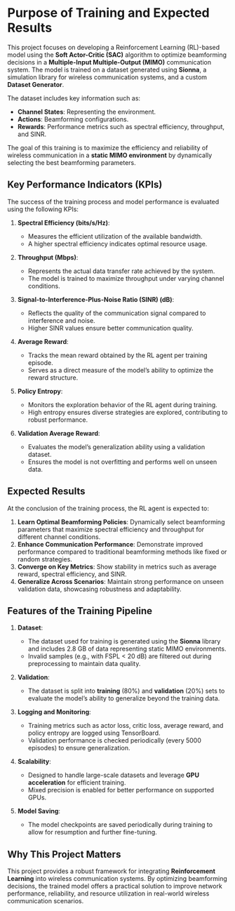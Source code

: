 # Purpose of Training and Expected Results

This project focuses on developing a Reinforcement Learning (RL)-based model using the **Soft Actor-Critic (SAC)** algorithm to optimize beamforming decisions in a **Multiple-Input Multiple-Output (MIMO)** communication system. The model is trained on a dataset generated using **Sionna**, a simulation library for wireless communication systems, and a custom **Dataset Generator**. 

The dataset includes key information such as:
- **Channel States**: Representing the environment.
- **Actions**: Beamforming configurations.
- **Rewards**: Performance metrics such as spectral efficiency, throughput, and SINR.

The goal of this training is to maximize the efficiency and reliability of wireless communication in a **static MIMO environment** by dynamically selecting the best beamforming parameters. 

## Key Performance Indicators (KPIs)

The success of the training process and model performance is evaluated using the following KPIs:

1. **Spectral Efficiency (bits/s/Hz)**:
   - Measures the efficient utilization of the available bandwidth.
   - A higher spectral efficiency indicates optimal resource usage.

2. **Throughput (Mbps)**:
   - Represents the actual data transfer rate achieved by the system.
   - The model is trained to maximize throughput under varying channel conditions.

3. **Signal-to-Interference-Plus-Noise Ratio (SINR) (dB)**:
   - Reflects the quality of the communication signal compared to interference and noise.
   - Higher SINR values ensure better communication quality.

4. **Average Reward**:
   - Tracks the mean reward obtained by the RL agent per training episode.
   - Serves as a direct measure of the model’s ability to optimize the reward structure.

5. **Policy Entropy**:
   - Monitors the exploration behavior of the RL agent during training.
   - High entropy ensures diverse strategies are explored, contributing to robust performance.

6. **Validation Average Reward**:
   - Evaluates the model’s generalization ability using a validation dataset.
   - Ensures the model is not overfitting and performs well on unseen data.

## Expected Results

At the conclusion of the training process, the RL agent is expected to:
1. **Learn Optimal Beamforming Policies**: Dynamically select beamforming parameters that maximize spectral efficiency and throughput for different channel conditions.
2. **Enhance Communication Performance**: Demonstrate improved performance compared to traditional beamforming methods like fixed or random strategies.
3. **Converge on Key Metrics**: Show stability in metrics such as average reward, spectral efficiency, and SINR.
4. **Generalize Across Scenarios**: Maintain strong performance on unseen validation data, showcasing robustness and adaptability.

## Features of the Training Pipeline

1. **Dataset**:
   - The dataset used for training is generated using the **Sionna** library and includes 2.8 GB of data representing static MIMO environments.
   - Invalid samples (e.g., with FSPL < 20 dB) are filtered out during preprocessing to maintain data quality.

2. **Validation**:
   - The dataset is split into **training** (80%) and **validation** (20%) sets to evaluate the model’s ability to generalize beyond the training data.

3. **Logging and Monitoring**:
   - Training metrics such as actor loss, critic loss, average reward, and policy entropy are logged using TensorBoard.
   - Validation performance is checked periodically (every 5000 episodes) to ensure generalization.

4. **Scalability**:
   - Designed to handle large-scale datasets and leverage **GPU acceleration** for efficient training.
   - Mixed precision is enabled for better performance on supported GPUs.

5. **Model Saving**:
   - The model checkpoints are saved periodically during training to allow for resumption and further fine-tuning.

## Why This Project Matters

This project provides a robust framework for integrating **Reinforcement Learning** into wireless communication systems. By optimizing beamforming decisions, the trained model offers a practical solution to improve network performance, reliability, and resource utilization in real-world wireless communication scenarios.
